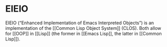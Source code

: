 # EIEIO

EIEIO (&ldquo;Enhanced Implementation of Emacs Interpreted Objects&rdquo;) is an implementation of the [[Common Lisp Object System]] (CLOS). Both allow for [[OOP]] in [[Lisp]] (the former in [[Emacs Lisp]], the latter in [[Common Lisp]]).
